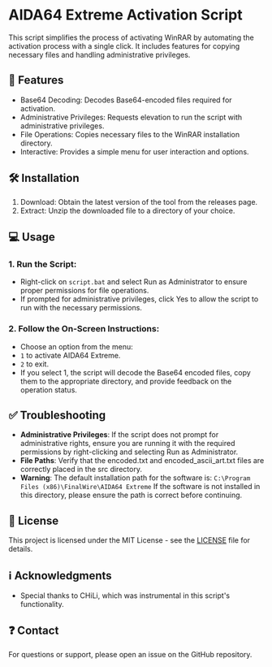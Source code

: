 # **AIDA64 Extreme Activation Script**

This script simplifies the process of activating WinRAR by automating the activation process with a single click. It includes features for copying necessary files and handling administrative privileges.

## 💪 Features

- Base64 Decoding: Decodes Base64-encoded files required for activation.
- Administrative Privileges: Requests elevation to run the script with administrative privileges.
- File Operations: Copies necessary files to the WinRAR installation directory.
- Interactive: Provides a simple menu for user interaction and options.

## 🛠️ Installation

1. Download: Obtain the latest version of the tool from the releases page.
2. Extract: Unzip the downloaded file to a directory of your choice.

## 💻 Usage

### 1. Run the Script:
- Right-click on `script.bat` and select Run as Administrator to ensure proper permissions for file operations.
- If prompted for administrative privileges, click Yes to allow the script to run with the necessary permissions.

### 2. Follow the On-Screen Instructions:
- Choose an option from the menu:
- `1` to activate AIDA64 Extreme.
- `2` to exit.
- If you select 1, the script will decode the Base64 encoded files, copy them to the appropriate directory, and provide feedback on the operation status.

## ✅ Troubleshooting

- **Administrative Privileges**: If the script does not prompt for administrative rights, ensure you are running it with the required permissions by right-clicking and selecting Run as Administrator.
- **File Paths**: Verify that the encoded.txt and encoded_ascii_art.txt files are correctly placed in the src directory.
- **Warning**: The default installation path for the software is:
``C:\Program Files (x86)\FinalWire\AIDA64 Extreme``
If the software is not installed in this directory, please ensure the path is correct before continuing.

## 📜 License

This project is licensed under the MIT License - see the [LICENSE](LICENSE) file for details.

## ℹ️ Acknowledgments

- Special thanks to CHiLi, which was instrumental in this script's functionality.

## ❓ Contact

For questions or support, please open an issue on the GitHub repository.

